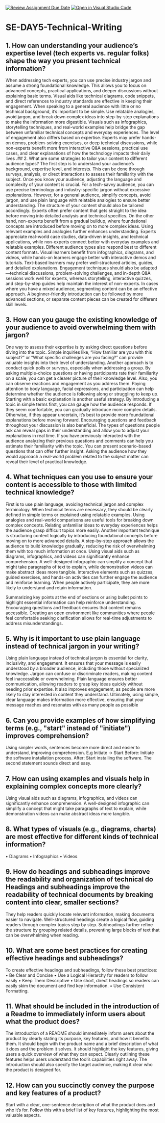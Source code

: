 [![Review Assignment Due Date](https://classroom.github.com/assets/deadline-readme-button-22041afd0340ce965d47ae6ef1cefeee28c7c493a6346c4f15d667ab976d596c.svg)](https://classroom.github.com/a/zsAR-pyY)
[![Open in Visual Studio Code](https://classroom.github.com/assets/open-in-vscode-2e0aaae1b6195c2367325f4f02e2d04e9abb55f0b24a779b69b11b9e10269abc.svg)](https://classroom.github.com/online_ide?assignment_repo_id=18597522&assignment_repo_type=AssignmentRepo)
# SE-DAY5-Technical-Writing
## 1. How can understanding your audience’s expertise level (tech experts vs. regular folks) shape the way you present technical information?
When addressing tech experts, you can use precise industry jargon and assume a strong foundational knowledge. This allows you to focus on advanced concepts, practical applications, and deeper discussions without explaining basic terms. Visual aids like technical diagrams, code snippets, and direct references to industry standards are effective in keeping their engagement.
When speaking to a general audience with little or no technical background, it’s important to be simple. Use relatable analogies, avoid jargon, and break down complex ideas into step-by-step explanations to make the information more digestible. Visuals such as infographics, storytelling techniques, and real-world examples help bridge the gap between unfamiliar technical concepts and everyday experiences.
The level of engagement also differs based on expertise. Experts may prefer hands-on demos, problem-solving exercises, or deep technical discussions, while non-experts benefit more from interactive Q&A sessions, practical use cases, and clear explanations of how the technology impacts their daily lives
.## 2. What are some strategies to tailor your content to different audience types?
The first step is to understand your audience’s background, expertise level, and interests. This can be done through surveys, analysis, or direct interactions to assess their familiarity with the subject.
Once you know your audience, adjusting the language and complexity of your content is crucial. For a tech-savvy audience, you can use precise terminology and industry-specific jargon without excessive explanations. However, for a general audience, simplify concepts, avoid jargon, and use plain language with relatable analogies to ensure better understanding.
The structure of your content should also be tailored accordingly. Experts often prefer content that gets straight to the idea before moving into detailed analysis and technical specifics. On the other hand, non-experts benefit from a gradual buildup, where foundational concepts are introduced before moving on to more complex ideas. Using relevant examples and analogies further enhances understanding. Experts appreciate real-world case studies, data-driven insights, and technical applications, while non-experts connect better with everyday examples and relatable examples.
Different audience types also respond best to different content formats. Visual learners benefit from infographics, diagrams, and videos, while hands-on learners engage better with interactive demos and tutorials. Text-based learners may prefer well-structured articles, guides, and detailed explanations. Engagement techniques should also be adapted—technical discussions, problem-solving challenges, and in-depth Q&A sessions work well for experts, whereas storytelling, interactive quizzes, and step-by-step guides help maintain the interest of non-experts.
In cases where you have a mixed audience, segmenting content can be an effective approach. A beginner-friendly introduction can be followed by more advanced sections, or separate content pieces can be created for different skill levels.
## 3. How can you gauge the existing knowledge of your audience to avoid overwhelming them with jargon?
One way to assess their expertise is by asking direct questions before diving into the topic. Simple inquiries like, “How familiar are you with this subject?” or “What specific challenges are you facing?” can provide valuable insights into their level of understanding.
Another approach is to conduct quick polls or surveys, especially when addressing a group. By asking multiple-choice questions or having participants rate their familiarity on a scale, you can get a clearer picture of their knowledge level. Also, you can observe reactions and engagement as you address them. Paying attention to body language, facial expressions, and participation can help determine whether the audience is following along or struggling to keep up.
Starting with a basic explanation is another useful strategy. By introducing a topic in simple terms first, you can gauge how the audience responds. If they seem comfortable, you can gradually introduce more complex details. Otherwise, if they appear uncertain, it’s best to provide more foundational explanations before moving forward. Encouraging questions and feedback throughout your discussion is also beneficial. The types of questions people ask can reveal gaps in their understanding and allow you to adjust your explanations in real time.
If you have previously interacted with the audience analyzing their previous questions and comments can help you estimate their familiarity with the topic. You can present scenario-based questions that can offer further insight. Asking the audience how they would approach a real-world problem related to the subject matter can reveal their level of practical knowledge.
## 4. What techniques can you use to ensure your content is accessible to those with limited technical knowledge?
First is to use plain language, avoiding technical jargon and complex terminology. When technical terms are necessary, they should be clearly defined in simple terms or explained using relatable examples.
Using analogies and real-world comparisons are useful tools for breaking down complex concepts. Relating unfamiliar ideas to everyday experiences helps the audience grasp difficult topics more easily. 
Another important technique is structuring content logically by introducing foundational concepts before moving on to more advanced details. A step-by-step approach allows the audience to build knowledge gradually, reducing the risk of overwhelming them with too much information at once.
Using visual aids such as diagrams, infographics, and videos can significantly enhance comprehension. A well-designed infographic can simplify a concept that might take paragraphs of text to explain, while demonstration videos can make abstract ideas more tangible.
Interactive elements such as quizzes, guided exercises, and hands-on activities can further engage the audience and reinforce learning. When people actively participate, they are more likely to understand and retain information.

Summarizing key points at the end of sections or using bullet points to highlight essential information can help reinforce understanding. 
Encouraging questions and feedback ensures that content remains accessible. Creating an open environment like communities where people feel comfortable seeking clarification allows for real-time adjustments to address misunderstandings.
## 5. Why is it important to use plain language instead of technical jargon in your writing?
Using plain language instead of technical jargon is essential for clarity, inclusivity, and engagement. 
It ensures that your message is easily understood by a broader audience, including those without specialized knowledge. 
Jargon can confuse or discriminate readers, making content feel inaccessible or overwhelming. Plain language ensures better communication, allowing readers to grasp key ideas quickly without needing prior expertise. 
It also improves engagement, as people are more likely to stay interested in content they understand. Ultimately, using simple, clear language makes information more effective, ensuring that your message reaches and resonates with as many people as possible
## 6. Can you provide examples of how simplifying terms (e.g., "start" instead of "initiate") improves comprehension?
Using simpler words, sentences become more direct and easier to understand, improving comprehension. E.g
Initiate → Start
Before: Initiate the software installation process.
After: Start installing the software.
The second statement sounds direct and easy.
## 7. How can using examples and visuals help in explaining complex concepts more clearly?
Using visual aids such as diagrams, infographics, and videos can significantly enhance comprehension. A well-designed infographic can simplify a concept that might take paragraphs of text to explain, while demonstration videos can make abstract ideas more tangible.
## 8. What types of visuals (e.g., diagrams, charts) are most effective for different kinds of technical information?
•	Diagrams 
•	Infographics
•	Videos 
## 9. How do headings and subheadings improve the readability and organization of technical do Headings and subheadings improve the readability of technical documents by breaking content into clear, smaller sections? 
They help readers quickly locate relevant information, making documents easier to navigate. 
Well-structured headings create a logical flow, guiding readers through complex topics step by step. Subheadings further refine the structure by grouping related details, preventing large blocks of text that can be overwhelming when reading. 
## 10. What are some best practices for creating effective headings and subheadings?
To create effective headings and subheadings, follow these best practices:
•	Be Clear and Concise 
•	Use a Logical Hierarchy for readers to follow easily
•	Keep Them Descriptive 
•	Use short, direct headings so readers can easily skim the document and find key information.
•	Use Consistent Formatting.
## 11. What should be included in the introduction of a Readme to immediately inform users about what the product does?
The introduction of a README should immediately inform users about the product by clearly stating its purpose, key features, and how it benefits them. It should begin with the product name and a brief description of what it does and the problem it solves. 
It should highlight the key features, giving users a quick overview of what they can expect. Clearly outlining these features helps users understand the tool’s capabilities right away.
The introduction should also specify the target audience, making it clear who the product is designed for. 
## 12. How can you succinctly convey the purpose and key features of a product?
Start with a clear, one-sentence description of what the product does and who it’s for. 
Follow this with a brief list of key features, highlighting the most valuable aspects.
